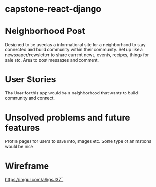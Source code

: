 # capstone-react-django

# Neighborhood Post
Designed to be used as a informational site for a neighborhood to stay connected and build community within their community.
Set up like a newspaper/newsletter to share current news, events, recipes, things for sale etc.  Area to post messages and comment.

# User Stories
The User for this app would be a neighborhood that wants to build community and connect.

# Unsolved problems and future features
Profile pages for users to save info, images etc.
Some type of animations would be nice

# Wireframe
https://imgur.com/a/hgsJ37T

